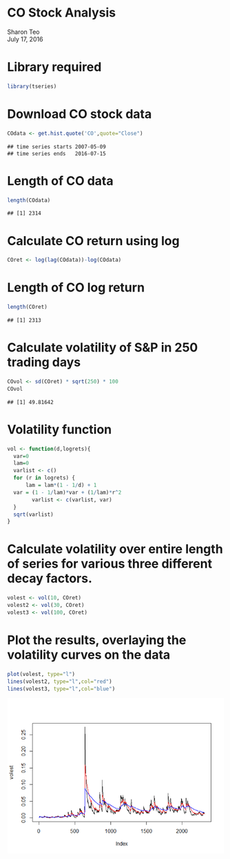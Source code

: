 # CO Stock Analysis
Sharon Teo  
July 17, 2016  

# Library required

```r
library(tseries)
```

# Download CO stock data 

```r
COdata <- get.hist.quote('CO',quote="Close")
```

```
## time series starts 2007-05-09
## time series ends   2016-07-15
```

# Length of CO data

```r
length(COdata)
```

```
## [1] 2314
```

# Calculate CO return using log

```r
COret <- log(lag(COdata))-log(COdata)
```

# Length of CO log return

```r
length(COret)
```

```
## [1] 2313
```

# Calculate volatility of S&P in 250 trading days 

```r
COvol <- sd(COret) * sqrt(250) * 100
COvol
```

```
## [1] 49.81642
```

# Volatility function

```r
vol <- function(d,logrets){
  var=0
  lam=0
  varlist <- c()
  for (r in logrets) {
      lam = lam*(1 - 1/d) + 1
  var = (1 - 1/lam)*var + (1/lam)*r^2
        varlist <- c(varlist, var)
  }
  sqrt(varlist)
}
```
# Calculate volatility over entire length of series for various three different decay factors.

```r
volest <- vol(10, COret)
volest2 <- vol(30, COret)
volest3 <- vol(100, COret)
```

# Plot the results, overlaying the volatility curves on the data


```r
plot(volest, type="l")
lines(volest2, type="l",col="red")
lines(volest3, type="l",col="blue")
```

![](COStock_files/figure-html/unnamed-chunk-9-1.png)<!-- -->
